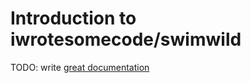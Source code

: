 # Introduction to iwrotesomecode/swimwild

TODO: write [great documentation](http://jacobian.org/writing/what-to-write/)
